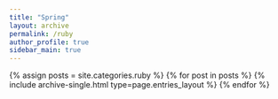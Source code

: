 ```yaml
---
title: "Spring"
layout: archive
permalink: /ruby
author_profile: true
sidebar_main: true
---
```


{% assign posts = site.categories.ruby %}
{% for post in posts %} {% include archive-single.html type=page.entries_layout %} {% endfor %}